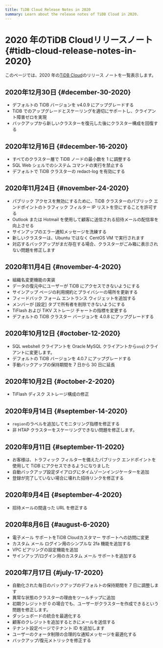 ```yaml
---
title: TiDB Cloud Release Notes in 2020
summary: Learn about the release notes of TiDB Cloud in 2020.
---
```


# 2020 年のTiDB Cloudリリースノート {#tidb-cloud-release-notes-in-2020}

このページでは、2020 年の[TiDB Cloud](https://www.pingcap.com/tidb-cloud/)のリリース ノートを一覧表示します。

## 2020年12月30日 {#december-30-2020}

-   デフォルトの TiDB バージョンを v4.0.9 にアップグレードする
-   TiDB でのアップグレードとスケーリングを適切にサポートし、クライアント障害ゼロを実現
-   バックアップから新しいクラスターを復元した後にクラスター構成を回復する

## 2020年12月16日 {#december-16-2020}

-   すべてのクラスター層で TiDB ノードの最小数を 1 に調整する
-   SQL Web シェルでのシステム コマンドの実行を禁止する
-   デフォルトで TiDB クラスターの redact-log を有効にする

## 2020年11月24日 {#november-24-2020}

-   パブリック アクセスを無効にするために、TiDB クラスターのパブリック エンドポイントのトラフィック フィルター IP リストを空にすることを許可する
-   Outlook または Hotmail を使用して顧客に送信される招待メールの配信率を向上させる
-   サインアップのエラー通知メッセージを洗練する
-   新しいクラスターは、Ubuntu ではなく CentOS VM で実行されます
-   対応するバックアップがまだ存在する場合、クラスターがごみ箱に表示されない問題を修正します

## 2020年11月4日 {#november-4-2020}

-   組織名変更機能の実装
-   データの復元中にユーザーが TiDB にアクセスできないようにする
-   サインアップ ページの利用規約とプライバシーの場所を更新する
-   フィードバック フォーム エントランス ウィジェットを追加する
-   メンバーが [設定] タブで所有者を削除できないようにする
-   TiFlash および TiKV ストレージ チャートの指標を変更する
-   デフォルトの TiDB クラスター バージョンを 4.0.8 にアップグレードする

## 2020年10月12日 {#october-12-2020}

-   SQL webshell クライアントを Oracle MySQL クライアントから`usql`クライアントに変更します。
-   デフォルトの TiDB バージョンを 4.0.7 にアップグレードする
-   手動バックアップの保持期間を 7 日から 30 日に延長

## 2020年10月2日 {#october-2-2020}

-   TiFlash ディスク ストレージ構成の修正

## 2020年9月14日 {#september-14-2020}

-   `region`のラベルを追加してモニタリング指標を修正する
-   非 HTAP クラスターをスケーリングできない問題を修正します。

## 2020年9月11日 {#september-11-2020}

-   お客様は、トラフィック フィルターを備えたパブリック エンドポイントを使用して TiDB にアクセスできるようになりました
-   自動バックアップ設定ダイアログにタイムゾーンインジケーターを追加
-   登録が完了していない場合に壊れた招待リンクを修正する

## 2020年9月4日 {#september-4-2020}

-   招待メールの間違った URL を修正する

## 2020年8月6日 {#august-6-2020}

-   電子メール サポートをTiDB Cloudカスタマー サポートへの訪問に変更
-   カスタム メール ログイン用のシンプルな 2fa 機能を追加する
-   VPC ピアリングの設定機能を追加
-   サインアップ/ログイン用のカスタム メール サポートを追加する

## 2020年7月17日 {#july-17-2020}

-   自動化された毎日のバックアップのデフォルトの保持期間を 7 日に調整します
-   異常な状態のクラスターの理由をツールチップに追加
-   初期クレジットが 0 の場合でも、ユーザーがクラスターを作成できるという問題を修正します。
-   ダッシュボードの統合を最適化する
-   顧客のクレジットを追加するときにメールを送信する
-   テナント設定ページでテナント ID を追加します
-   ユーザーのクォータ制限の合理的な通知メッセージを最適化する
-   バックアップ/復元メトリックを修正する
